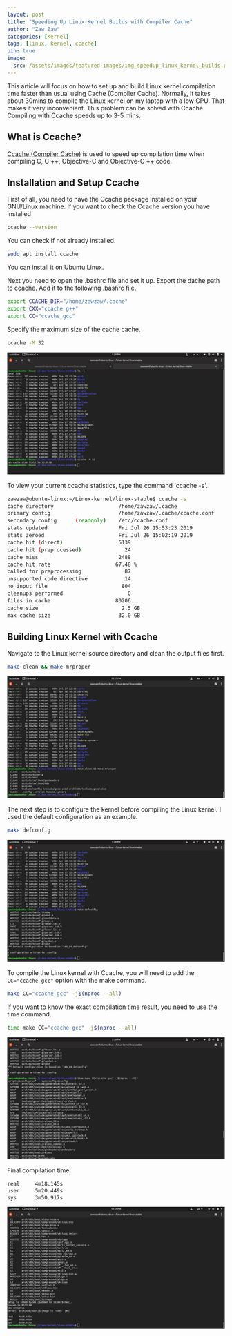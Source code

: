 ```yaml
---
layout: post
title: "Speeding Up Linux Kernel Builds with Compiler Cache"
author: "Zaw Zaw"
categories: [Kernel]
tags: [linux, kernel, ccache]
pin: true
image:
  src: /assets/images/featured-images/img_speedup_linux_kernel_builds.png
---
```


This article will focus on how to set up and build Linux kernel compilation time faster than usual using Cache (Compiler Cache). Normally, it takes about 30mins to compile the Linux kernel on my laptop with a low CPU. That makes it very inconvenient. This problem can be solved with Ccache. Compiling with Ccache speeds up to 3-5 mins.

## What is Ccache?

[Ccache (Compiler Cache)](https://ccache.dev/) is used to speed up compilation time when compiling C, C ++, Objective-C and Objective-C ++ code.

## Installation and Setup Ccache

First of all, you need to have the Ccache package installed on your GNU/Linux machine.
If you want to check the Ccache version you have installed

```bash
ccache --version
```

You can check if not already installed.

```bash
sudo apt install ccache
```

You can install it on Ubuntu Linux.

Next you need to open the .bashrc file and set it up.
Export the dache path to ccache. Add it to the following .bashrc file.

```bash
export CCACHE_DIR="/home/zawzaw/.cache"
export CXX="ccache g++"
export CC="ccache gcc"
```

Specify the maximum size of the cache cache.

```bash
ccache -M 32
```

![Screenshot](/assets/images/screenshots/img_screenshot_ccache_max_size.png)

To view your current ccache statistics, type the command 'ccache -s'.

```bash
zawzaw@ubuntu-linux:~/Linux-kernel/linux-stable$ ccache -s
cache directory                     /home/zawzaw/.cache
primary config                      /home/zawzaw/.cache/ccache.conf
secondary config      (readonly)    /etc/ccache.conf
stats updated                       Fri Jul 26 15:53:23 2019
stats zeroed                        Fri Jul 26 15:02:19 2019
cache hit (direct)                  5139
cache hit (preprocessed)              24
cache miss                          2488
cache hit rate                     67.48 %
called for preprocessing              87
unsupported code directive            14
no input file                        804
cleanups performed                     0
files in cache                     80206
cache size                           2.5 GB
max cache size                      32.0 GB
```

## Building Linux Kernel with Ccache

Navigate to the Linux kernel source directory and clean the output files first.

```bash
make clean && make mrproper
```

![Screenshot](/assets/images/screenshots/img_screenshot_make_clean.png)

The next step is to configure the kernel before compiling the Linux kernel. I used the default configuration as an example.

```bash
make defconfig
```

![Screenshot](/assets/images/screenshots/img_screenshot_make_defconfig.png)

To compile the Linux kernel with Ccache, you will need to add the `CC="ccache gcc"` option with the make command.

```bash
make CC="ccache gcc" -j$(nproc --all)
```

If you want to know the exact compilation time result, you need to use the time command.

```bash
time make CC="ccache gcc" -j$(nproc --all)
```

![Screenshot](/assets/images/screenshots/img_screenshot_time_make_cc.png)

Final compilation time:

```
real     4m18.145s
user     5m20.449s
sys      3m50.917s
```

![Screenshot](/assets/images/screenshots/img_screenshot_kernel_compile_time.png)
